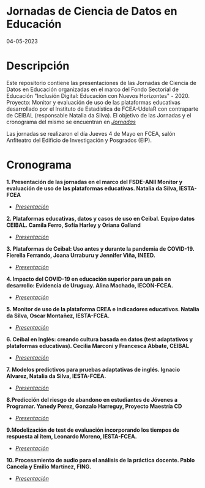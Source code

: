 Jornadas de Ciencia de Datos en Educación
======================
04-05-2023


Descripción
============

Este repositorio contiene las presentaciones de las Jornadas de Ciencia de Datos en Educación organizadas en el marco del Fondo Sectorial de Educación "Inclusión Digital: Educación con Nuevos Horizontes" - 2020. Proyecto: Monitor y evaluación de uso de las plataformas educativas desarrollado por el Instituto de Estadística de FCEA-UdelaR con contraparte de CEIBAL (responsable Natalia da Silva).
El objetivo de las Jornadas y el cronograma del mismo se encuentran en [*Jornadas*](https://github.com/natydasilva/Jornadas_CDEduc23/tree/master/Jornadas.pdf)

Las jornadas se realizaron el día Jueves 4 de Mayo en FCEA, salón Anfiteatro del Edificio de Investigación y Posgrados (EIP).


Cronograma
============
  

**1. Presentación de las jornadas en el marco del FSDE-ANII Monitor y evaluación de uso de las plataformas educativas. Natalia da Silva, IESTA-FCEA**

+ [*Presentación*](https://github.com/natydasilva/Jornadas_CDEduc23/tree/master/Presentaciones/1.Presentacion_jornadas.pdf)

**2. Plataformas educativas, datos y casos de uso en Ceibal. Equipo datos CEIBAL.  Camila Ferro, Sofía Harley y Oriana Galland**

+ [*Presentación*](https://github.com/natydasilva/Jornadas_CDEduc23/tree/master/Presentaciones/2.Equipo_Datos_CEIBAL.pdf)

**3. Plataformas de Ceibal: Uso antes y durante la pandemia de COVID-19. Fierella Ferrando, Joana Urraburu y Jennifer Viña, INEED.**

+ [*Presentación*](https://github.com/natydasilva/Jornadas_CDEduc23/tree/master/Presentaciones/3.Plataformas_INEED.pdf)

**4. Impacto del COVID-19 en educación superior para un país en desarrollo: Evidencia de Uruguay. Alina Machado, IECON-FCEA.**

+ [*Presentación*](https://github.com/natydasilva/Jornadas_CDEduc23/tree/master/Presentaciones/4.Alina.pdf)


**5. Monitor de uso de la plataforma CREA e indicadores educativos. Natalia da Silva, Oscar Montañez, IESTA-FCEA.**

+ [*Presentación*](https://github.com/natydasilva/Jornadas_CDEduc23/tree/master/Presentaciones/5.presentacion_monitor.pdf)

**6. Ceibal en Inglés: creando cultura basada en datos (test adaptativos y plataformas educativas). Cecilia Marconi y Francesca Abbate, CEIBAL**

+ [*Presentación*](https://github.com/natydasilva/Jornadas_CDEduc23/tree/master/Presentaciones/6.CEI-Marconi-Abbate.pdf)

**7. Modelos predictivos para pruebas adaptativas de inglés. Ignacio Alvarez, Natalia da Silva, IESTA-FCEA.**

+ [*Presentación*](https://github.com/natydasilva/Jornadas_CDEduc23/tree/master/Presentaciones/7.Alvarez.pdf)

**8.Predicción del riesgo de abandono en estudiantes de Jóvenes a Programar. Yanedy Perez, Gonzalo  Harreguy, Proyecto Maestría CD**

+ [*Presentación*](https://github.com/natydasilva/Jornadas_CDEduc23/tree/master/Presentaciones/8.Yanedy_Perez.pdf)

**9.Modelización de test de evaluación incorporando los tiempos de respuesta al ítem, Leonardo Moreno, IESTA-FCEA.**

+ [*Presentación*](https://github.com/natydasilva/Jornadas_CDEduc23/tree/master/Presentaciones/9.Moreno.pdf)


**10. Procesamiento de audio para el análisis de la práctica docente. Pablo Cancela y Emilio Martínez, FING.**

+ [*Presentación*](https://github.com/natydasilva/Jornadas_CDEduc23/tree/master/Presentaciones/10.Cancela_Martinez.pdf)




